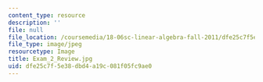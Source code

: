 ```yaml
---
content_type: resource
description: ''
file: null
file_location: /coursemedia/18-06sc-linear-algebra-fall-2011/dfe25c7f5e38dbd4a19c081f05fc9ae0_Exam_2_Review.jpg
file_type: image/jpeg
resourcetype: Image
title: Exam_2_Review.jpg
uid: dfe25c7f-5e38-dbd4-a19c-081f05fc9ae0
---
```

